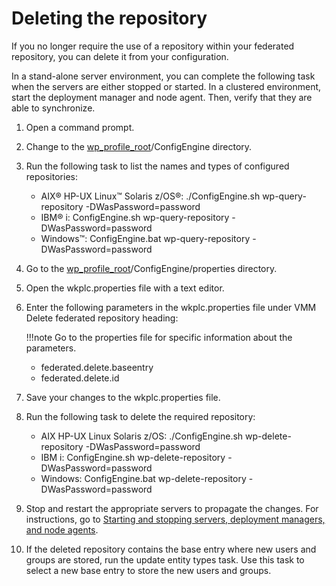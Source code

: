 # Deleting the repository

If you no longer require the use of a repository within your federated repository, you can delete it from your configuration.

In a stand-alone server environment, you can complete the following task when the servers are either stopped or started. In a clustered environment, start the deployment manager and node agent. Then, verify that they are able to synchronize.

1.  Open a command prompt.

2.  Change to the [wp\_profile\_root](../../../../../../../guide_me/wpsdirstr.md#wp_profile_root)/ConfigEngine directory.

3.  Run the following task to list the names and types of configured repositories:

    -   AIX® HP-UX Linux™ Solaris z/OS®: ./ConfigEngine.sh wp-query-repository -DWasPassword=password
    -   IBM® i: ConfigEngine.sh wp-query-repository -DWasPassword=password
    -   Windows™: ConfigEngine.bat wp-query-repository -DWasPassword=password

4.  Go to the [wp\_profile\_root](../../../../../../../guide_me/wpsdirstr.md#wp_profile_root)/ConfigEngine/properties directory.

5.  Open the wkplc.properties file with a text editor.

6.  Enter the following parameters in the wkplc.properties file under VMM Delete federated repository heading:

    !!!note
        Go to the properties file for specific information about the parameters.

    -   federated.delete.baseentry
    -   federated.delete.id

7.  Save your changes to the wkplc.properties file.

8.  Run the following task to delete the required repository:

    -   AIX HP-UX Linux Solaris z/OS: ./ConfigEngine.sh wp-delete-repository -DWasPassword=password
    -   IBM i: ConfigEngine.sh wp-delete-repository -DWasPassword=password
    -   Windows: ConfigEngine.bat wp-delete-repository -DWasPassword=password

9.  Stop and restart the appropriate servers to propagate the changes. For instructions, go to [Starting and stopping servers, deployment managers, and node agents](../../../../../stopstart.md).

10. If the deleted repository contains the base entry where new users and groups are stored, run the update entity types task. Use this task to select a new base entry to store the new users and groups.

